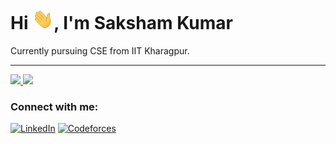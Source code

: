 <h1>Hi <img src="https://raw.githubusercontent.com/ABSphreak/ABSphreak/master/gifs/Hi.gif" height="33px">, I'm Saksham Kumar</h2>
<p>Currently pursuing CSE from IIT Kharagpur.</p>

<hr>

<a href="https://github.com/saksham-kumar-14" >
  <img height="180" src="https://github-readme-stats.vercel.app/api?username=saksham-kumar-14&show_icons=true&theme=gruvbox" />
</a>
<a href="https://github.com/saksham-kumar-14">
  <img height="180" src="https://github-readme-stats.vercel.app/api/top-langs/?username=saksham-kumar-14&layout=compact&langs_count=10" />
</a>

<br>

<h3 align="left">Connect with me:</h3>
<a href="https://www.linkedin.com/in/saksham-kumar-683930224/" target="_blank"><img src="https://img.shields.io/badge/LinkedIn-%230077B5.svg?&style=flat-square&logo=linkedin&logoColor=white" alt="LinkedIn"></a>
<a href="https://codeforces.com/profile/ars3nl" target="_blank"><img src="https://img.shields.io/badge/Codeforces-8A2BE2" alt="Codeforces"></a>
</p>

